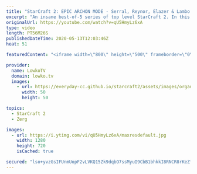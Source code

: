 ```yaml
---
title: "StarCraft 2: EPIC ARCHON MODE - Serral, Reynor, Elazer & Lambo vs Clem, Kelazhur, souL & Harstem!"
excerpt: "An insane best-of-5 series of top level StarCraft 2. In this video I cast a series of games that was played in Archon Mode in SC2 with Serral, Reynor, Elazer and Lambo controlling the Zerg, and Clem, Kelazhur, souL and Harstem controlling the Terran. In Archon Mode multiple players can control one base"
originalUrl: https://youtube.com/watch?v=qU5HmyLz6xA
type: video
length: PT56M26S
publishedDateTime: 2020-05-13T12:03:46Z
heat: 51

featuredContent: "<iframe width=\"800\" height=\"500\" frameborder=\"0\" src=\"https://www.youtube.com/embed/qU5HmyLz6xA\" allow=\"accelerometer; autoplay; encrypted-media; gyroscope; picture-in-picture\" allowfullscreen></iframe>"

provider:
  name: LowkoTV
  domain: lowko.tv
  images:
    - url: https://everyday-cc.github.io/starcraft2/assets/images/organizations/lowko.tv-50x50.jpg
      width: 50
      height: 50

topics:
  - StarCraft 2
  - Zerg

images:
  - url: https://i.ytimg.com/vi/qU5HmyLz6xA/maxresdefault.jpg
    width: 1280
    height: 720
    isCached: true

secured: "lso+yvzGsIFUnmUopF2vLVKQ15Zk9dqbO7ssMyuI9CbB1bhkkI8RNCR8rKeZfc1RHkJKrETDHvlyo7YhJ57SN6EyQ2816oYoU7P/ZT8Lr5XftvQWMBZ/Aj7BwppZEDM5K/TUCR022aivjCKoGSs0616Ds0IiJtQxHo2IpeIbLzYukJPNnb9hPipn9OKPrDqrfMIv0jmEt8gbf6/dRb3UIFc1Gmf4CMaJ4trj93mG9W0rK5wczjm1tdmMIt15e8ApI2PV6EoGSU/lYp248U46s9mSOpBJZhK70CFuUO9JAxegj/jA1IKvFHUHlPP3sGR+LuZGulPofUlsDX4mb+dcbAbQU2L/tlPPkjlytS1evgvPj9aOVWPPrO+eL5DW6Nlw5/49eG3mOdz23u96SwzxGFWOSSuCCeEuBkCdUte8ajEUXg9w6fyGm5n6f/KXJjyi;IxOBIGbkorVGzWBfC35G7w=="
---
```


